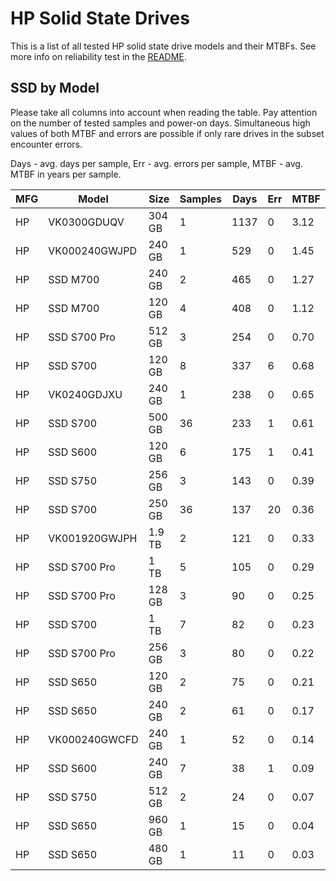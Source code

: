 HP Solid State Drives
=====================

This is a list of all tested HP solid state drive models and their MTBFs. See
more info on reliability test in the [README](https://github.com/linuxhw/SMART).

SSD by Model
------------

Please take all columns into account when reading the table. Pay attention on the
number of tested samples and power-on days. Simultaneous high values of both MTBF
and errors are possible if only rare drives in the subset encounter errors.

Days - avg. days per sample,
Err  - avg. errors per sample,
MTBF - avg. MTBF in years per sample.

| MFG       | Model              | Size   | Samples | Days  | Err   | MTBF |
|-----------|--------------------|--------|---------|-------|-------|------|
| HP        | VK0300GDUQV        | 304 GB | 1       | 1137  | 0     | 3.12   |
| HP        | VK000240GWJPD      | 240 GB | 1       | 529   | 0     | 1.45   |
| HP        | SSD M700           | 240 GB | 2       | 465   | 0     | 1.27   |
| HP        | SSD M700           | 120 GB | 4       | 408   | 0     | 1.12   |
| HP        | SSD S700 Pro       | 512 GB | 3       | 254   | 0     | 0.70   |
| HP        | SSD S700           | 120 GB | 8       | 337   | 6     | 0.68   |
| HP        | VK0240GDJXU        | 240 GB | 1       | 238   | 0     | 0.65   |
| HP        | SSD S700           | 500 GB | 36      | 233   | 1     | 0.61   |
| HP        | SSD S600           | 120 GB | 6       | 175   | 1     | 0.41   |
| HP        | SSD S750           | 256 GB | 3       | 143   | 0     | 0.39   |
| HP        | SSD S700           | 250 GB | 36      | 137   | 20    | 0.36   |
| HP        | VK001920GWJPH      | 1.9 TB | 2       | 121   | 0     | 0.33   |
| HP        | SSD S700 Pro       | 1 TB   | 5       | 105   | 0     | 0.29   |
| HP        | SSD S700 Pro       | 128 GB | 3       | 90    | 0     | 0.25   |
| HP        | SSD S700           | 1 TB   | 7       | 82    | 0     | 0.23   |
| HP        | SSD S700 Pro       | 256 GB | 3       | 80    | 0     | 0.22   |
| HP        | SSD S650           | 120 GB | 2       | 75    | 0     | 0.21   |
| HP        | SSD S650           | 240 GB | 2       | 61    | 0     | 0.17   |
| HP        | VK000240GWCFD      | 240 GB | 1       | 52    | 0     | 0.14   |
| HP        | SSD S600           | 240 GB | 7       | 38    | 1     | 0.09   |
| HP        | SSD S750           | 512 GB | 2       | 24    | 0     | 0.07   |
| HP        | SSD S650           | 960 GB | 1       | 15    | 0     | 0.04   |
| HP        | SSD S650           | 480 GB | 1       | 11    | 0     | 0.03   |
